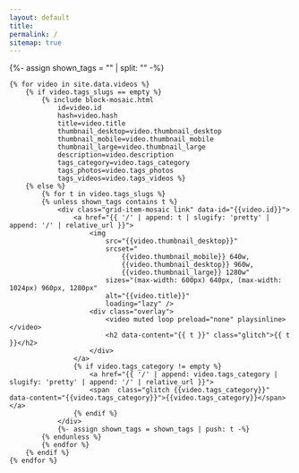 ```yaml
---
layout: default
title:
permalink: /
sitemap: true
---
```


<div class="grid">
    {%- assign shown_tags = "" | split: "" -%}

    {% for video in site.data.videos %}
        {% if video.tags_slugs == empty %}
            {% include block-mosaic.html
                id=video.id
                hash=video.hash
                title=video.title
                thumbnail_desktop=video.thumbnail_desktop
                thumbnail_mobile=video.thumbnail_mobile
                thumbnail_large=video.thumbnail_large
                description=video.description
                tags_category=video.tags_category
                tags_photos=video.tags_photos
                tags_videos=video.tags_videos %}
        {% else %}
            {% for t in video.tags_slugs %}
            {% unless shown_tags contains t %}
                <div class="grid-item-mosaic link" data-id="{{video.id}}">
                    <a href="{{ '/' | append: t | slugify: 'pretty' | append: '/' | relative_url }}">
                        <img
                            src="{{video.thumbnail_desktop}}"
                            srcset="
                                {{video.thumbnail_mobile}} 640w,
                                {{video.thumbnail_desktop}} 960w,
                                {{video.thumbnail_large}} 1280w"
                            sizes="(max-width: 600px) 640px, (max-width: 1024px) 960px, 1280px"
                            alt="{{video.title}}"
                            loading="lazy" />
                        <div class="overlay">
                            <video muted loop preload="none" playsinline></video>
                            <h2 data-content="{{ t }}" class="glitch">{{ t }}</h2>
                        </div>
                    </a>
                    {% if video.tags_category != empty %}
                        <a href="{{ '/' | append: video.tags_category | slugify: 'pretty' | append: '/' | relative_url }}">
                        <span  class="glitch {{video.tags_category}}" data-content="{{video.tags_category}}">{{video.tags_category}}</span></a>
                    {% endif %}
                </div>
                {%- assign shown_tags = shown_tags | push: t -%}
            {% endunless %}
            {% endfor %}
        {% endif %}
    {% endfor %}
</div>
